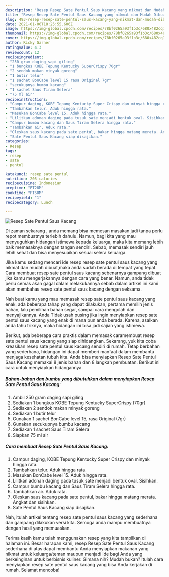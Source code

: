 ```yaml
---
description: "Resep Resep Sate Pentul Saus Kacang yang nikmat dan Mudah Dibuat"
title: "Resep Resep Sate Pentul Saus Kacang yang nikmat dan Mudah Dibuat"
slug: 493-resep-resep-sate-pentul-saus-kacang-yang-nikmat-dan-mudah-dibuat
date: 2021-01-06T18:25:55.606Z
image: https://img-global.cpcdn.com/recipes/78bf0265a93f1b3c/680x482cq70/resep-sate-pentul-saus-kacang-foto-resep-utama.jpg
thumbnail: https://img-global.cpcdn.com/recipes/78bf0265a93f1b3c/680x482cq70/resep-sate-pentul-saus-kacang-foto-resep-utama.jpg
cover: https://img-global.cpcdn.com/recipes/78bf0265a93f1b3c/680x482cq70/resep-sate-pentul-saus-kacang-foto-resep-utama.jpg
author: Ricky Garner
ratingvalue: 4.3
reviewcount: 12
recipeingredient:
- "250 gram daging sapi giling"
- "1 bungkus KOBE Tepung Kentucky SuperCrispy 70gr"
- "2 sendok makan minyak goreng"
- "1 butir telur"
- "1 sachet BonCabe level 15 rasa Original 7gr"
- "secukupnya bumbu kacang"
- "1 sachet Saus Tiram Selera"
- "75 ml air"
recipeinstructions:
- "Campur daging, KOBE Tepung Kentucky Super Crispy dan minyak hingga rata."
- "Tambahkan telur. Aduk hingga rata."
- "Masukan BonCabe level 15. Aduk hingga rata."
- "Lilitkan adonan daging pada tusuk sate menjadi bentuk oval. Sisihkan."
- "Campur bumbu kacang dan Saus Tiram Selera hingga rata."
- "Tambahkan air. Aduk rata."
- "Oleskan saus kacang pada sate pentul, bakar hingga matang merata. Angkat dan sisihkan."
- "Sate Pentul Saus Kacang siap disajikan."
categories:
- Resep
tags:
- resep
- sate
- pentul

katakunci: resep sate pentul 
nutrition: 205 calories
recipecuisine: Indonesian
preptime: "PT28M"
cooktime: "PT60M"
recipeyield: "1"
recipecategory: Lunch

---
```



![Resep Sate Pentul Saus Kacang](https://img-global.cpcdn.com/recipes/78bf0265a93f1b3c/680x482cq70/resep-sate-pentul-saus-kacang-foto-resep-utama.jpg)

Di zaman  sekarang , anda memang bisa memesan masakan jadi tanpa perlu repot membuatnya terlebih dahulu. Namun, bagi kita yang mau menyuguhkan hidangan istimewa kepada keluarga, maka kita memang lebih baik memasaknya dengan tangan sendiri. Sebab, memasak sendiri jauh lebih sehat dan bisa menyesuaikan sesuai selera keluarga.

Jika kamu sedang mencari ide resep resep sate pentul saus kacang yang nikmat dan mudah dibuat,maka anda sudah berada di tempat yang tepat. Cara membuat resep sate pentul saus kacang  sebenarnya gampang dibuat jika kamu mengerjakannya dengan cara yang benar. Namun, anda tidak perlu cemas akan gagal dalam melakukannya 
sebab dalam artikel ini kami akan membahas resep sate pentul saus kacang dengan seksama.  



Nah buat kamu yang mau memasak resep sate pentul saus kacang yang enak, ada beberapa tahap yang dapat dilakukan, pertama memilih jenis bahan, lalu pemilihan bahan segar, sampai cara mengolah dan menyajikannya. Anda Tidak usah pusing jika ingin menyiapkan resep sate pentul saus kacang yang enak di mana pun anda berada. Karena, asalkan anda  tahu triknya, maka hidangan ini bisa jadi sajian yang istimewa.

Berikut, ada beberapa cara praktis  dalam memasak caramembuat resep sate pentul saus kacang yang siap dihidangkan. Sekarang, yuk kita coba kreasikan resep sate pentul saus kacang sendiri di rumah. Tetap berbahan yang sederhana, hidangan ini dapat memberi manfaat dalam membantu menjaga kesehatan tubuh kita. Anda bisa menyiapkan Resep Sate Pentul Saus Kacang memakai 8 jenis bahan dan 8 langkah pembuatan. Berikut ini cara untuk menyiapkan hidangannya.

<!--inarticleads1-->

##### Bahan-bahan dan bumbu yang dibutuhkan dalam menyiapkan Resep Sate Pentul Saus Kacang:

1. Ambil 250 gram daging sapi giling
1. Sediakan 1 bungkus KOBE Tepung Kentucky SuperCrispy (70gr)
1. Sediakan 2 sendok makan minyak goreng
1. Sediakan 1 butir telur
1. Gunakan 1 sachet BonCabe level 15, rasa Original (7gr)
1. Gunakan secukupnya bumbu kacang
1. Sediakan 1 sachet Saus Tiram Selera
1. Siapkan 75 ml air




<!--inarticleads2-->

##### Cara membuat Resep Sate Pentul Saus Kacang:

1. Campur daging, KOBE Tepung Kentucky Super Crispy dan minyak hingga rata.
1. Tambahkan telur. Aduk hingga rata.
1. Masukan BonCabe level 15. Aduk hingga rata.
1. Lilitkan adonan daging pada tusuk sate menjadi bentuk oval. Sisihkan.
1. Campur bumbu kacang dan Saus Tiram Selera hingga rata.
1. Tambahkan air. Aduk rata.
1. Oleskan saus kacang pada sate pentul, bakar hingga matang merata. Angkat dan sisihkan.
1. Sate Pentul Saus Kacang siap disajikan.




Nah, itulah artikel tentang  resep sate pentul saus kacang  yang sederhana dan gampang dilakukan versi kita. Semoga anda mampu membuatnya dengan hasil yang memuaskan. 

Terima kasih kamu telah menggunakan resep yang kita tampilkan di halaman ini. Besar harapan kami, resep  Resep Sate Pentul Saus Kacang sederhana di atas dapat membantu Anda menyiapkan makanan yang nikmat untuk keluarga/teman maupun menjadi ide bagi Anda yang berkeinginan untuk berbisnis kuliner. Gimana nih? Mudah bukan? Itulah cara menyiapkan resep sate pentul saus kacang yang bisa Anda kerjakan di rumah. Selamat mencoba!

